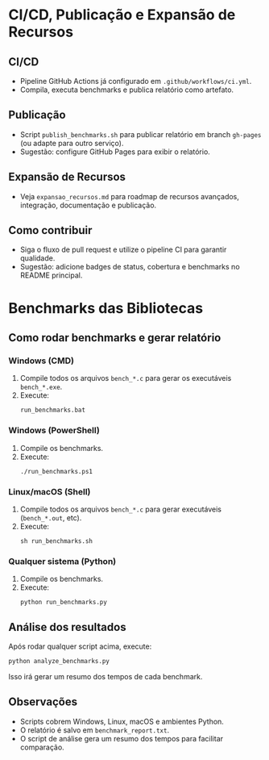 # CI/CD, Publicação e Expansão de Recursos

## CI/CD
- Pipeline GitHub Actions já configurado em `.github/workflows/ci.yml`.
- Compila, executa benchmarks e publica relatório como artefato.

## Publicação
- Script `publish_benchmarks.sh` para publicar relatório em branch `gh-pages` (ou adapte para outro serviço).
- Sugestão: configure GitHub Pages para exibir o relatório.

## Expansão de Recursos
- Veja `expansao_recursos.md` para roadmap de recursos avançados, integração, documentação e publicação.

## Como contribuir
- Siga o fluxo de pull request e utilize o pipeline CI para garantir qualidade.
- Sugestão: adicione badges de status, cobertura e benchmarks no README principal.
# Benchmarks das Bibliotecas

## Como rodar benchmarks e gerar relatório

### Windows (CMD)
1. Compile todos os arquivos `bench_*.c` para gerar os executáveis `bench_*.exe`.
2. Execute:
   ```
   run_benchmarks.bat
   ```

### Windows (PowerShell)
1. Compile os benchmarks.
2. Execute:
   ```
   ./run_benchmarks.ps1
   ```

### Linux/macOS (Shell)
1. Compile todos os arquivos `bench_*.c` para gerar executáveis (`bench_*.out`, etc).
2. Execute:
   ```
   sh run_benchmarks.sh
   ```

### Qualquer sistema (Python)
1. Compile os benchmarks.
2. Execute:
   ```
   python run_benchmarks.py
   ```

## Análise dos resultados

Após rodar qualquer script acima, execute:
```python
python analyze_benchmarks.py
```
Isso irá gerar um resumo dos tempos de cada benchmark.

## Observações
- Scripts cobrem Windows, Linux, macOS e ambientes Python.
- O relatório é salvo em `benchmark_report.txt`.
- O script de análise gera um resumo dos tempos para facilitar comparação.
